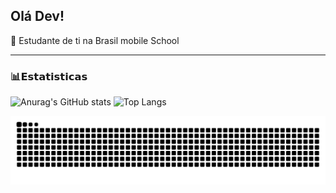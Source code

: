## Olá Dev!  

📕 Estudante de ti na Brasil mobile School 

---

### 📊𝗘𝘀𝘁𝗮𝘁𝗶𝘀𝘁𝗶𝗰𝗮𝘀

![Anurag's GitHub stats](https://github-readme-stats.vercel.app/api?username=italoszc&show_icon=true&theme=radical)
![Top Langs](https://github-readme-stats.vercel.app/api/top-langs/?username=anuraghazra&layout=compact&icon=true&theme=radical)

<picture align="center">
  <source media="(prefers-color-scheme: dark)" srcset="https://raw.githubusercontent.com/italoszc/italoszc/output/github-contribution-grid-snake-dark.svg">
  <source media="(prefers-color-scheme: light)" srcset="https://raw.githubusercontent.com/italoszc/italoszc/output/github-contribution-grid-snake-dark.svg">
  <img align="center" alt="github contribution grid snake animation" src="https://raw.githubusercontent.com/italoszc/italoszc/output/github-contribution-grid-snake.svg">
</picture>


